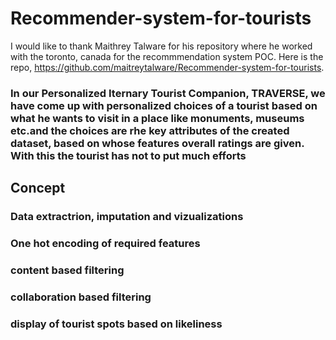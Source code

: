 # Recommender-system-for-tourists

I would like to thank Maithrey Talware for his repository where he worked with the toronto, canada for the recommmendation system POC.
Here is the repo, https://github.com/maitreytalware/Recommender-system-for-tourists.

### In our Personalized Iternary Tourist Companion, TRAVERSE, we have come up with personalized choices of a tourist based on what he wants to visit in a place like monuments, museums etc.and the choices are rhe key attributes of the created dataset, based on whose features overall ratings are given. With this the tourist has not to put much efforts

## Concept
### Data extractrion, imputation and vizualizations
### One hot encoding of required features
### content based filtering
### collaboration based filtering
### display of tourist spots based on likeliness
